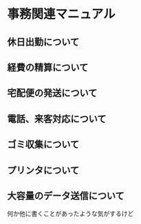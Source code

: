 # 事務関連マニュアル
## 休日出勤について
## 経費の精算について
## 宅配便の発送について
## 電話、来客対応について
## ゴミ収集について
## プリンタについて
## 大容量のデータ送信について

何か他に書くことがあったような気がするけど